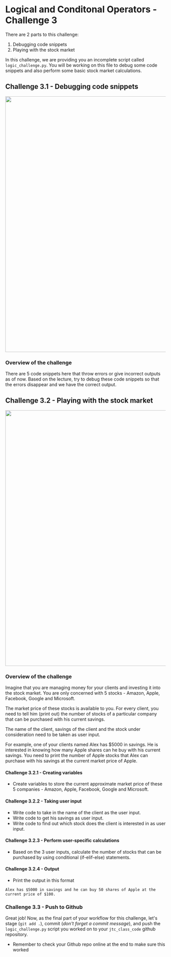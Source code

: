 # Logical and Conditonal Operators - Challenge 3

There are 2 parts to this challenge:
1. Debugging code snippets
2. Playing with the stock market

In this challenge, we are providing you an incomplete script called `logic_challenge.py`. You will be working on this file to debug some code snippets and also perform some basic stock market calculations.

## Challenge 3.1 - Debugging code snippets

<img src="https://img.freepik.com/free-photo/technology-binary-code-number-data-alert-system-error-message-display-screen_73523-1311.jpg" width="800">

### Overview of the challenge

There are 5 code snippets here that throw errors or give incorrect outputs as of now. Based on the lecture, try to debug these code snippets so that the errors disappear and we have the correct output.

## Challenge 3.2 - Playing with the stock market

<img src="https://image.freepik.com/free-photo/financial-stock-market-graph-chart-stock-market-investment-trading-screen_9693-990.jpg" width="800">

### Overview of the challenge

Imagine that you are managing money for your clients and investing it into the stock market. You are only concerned with 5 stocks - Amazon, Apple, Facebook, Google and Microsoft.

The market price of these stocks is available to you. For every client, you need to tell him (print out) the number of stocks of a particular company that can be purchased with his current savings.

The name of the client, savings of the client and the stock under consideration need to be taken as user input.

For example, one of your clients named Alex has $5000 in savings. He is interested in knowing how many Apple shares can he buy with his current savings. You need to print the number of Apple stocks that Alex can purchase with his savings at the current market price of Apple.


#### Challenge 3.2.1 - Creating variables
* Create variables to store the current approximate market price of these 5 companies - Amazon, Apple, Facebook, Google and Microsoft.

#### Challenge 3.2.2 - Taking user input
* Write code to take in the name of the client as the user input.
* Write code to get his savings as user input.
* Write code to find out which stock does the client is interested in as user input.

#### Challenge 3.2.3 - Perform user-specific calculations
* Based on the 3 user inputs, calculate the number of stocks that can be purchased by using conditional (if-elif-else) statements.

#### Challenge 3.2.4 - Output
* Print the output in this format

```console
Alex has $5000 in savings and he can buy 50 shares of Apple at the current price of $100.
```

### Challenge 3.3 - Push to Github

Great job! Now, as the final part of your workflow for this challenge, let's stage (`git add .`), commit (*don't forget a commit message*), and push the `logic_challenge.py` script you worked on to your `jtc_class_code` github repository.


* Remember to check your Github repo online at the end to make sure this worked